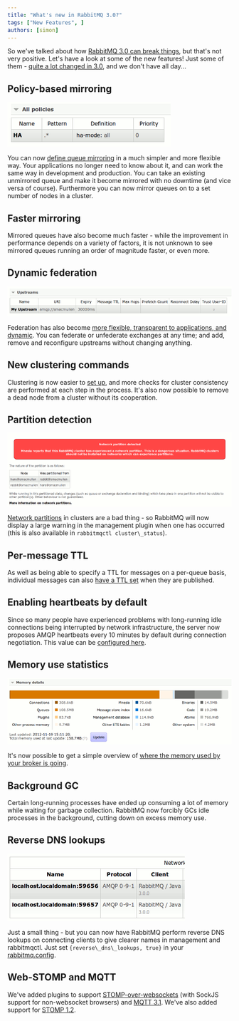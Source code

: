 ```yaml
---
title: "What's new in RabbitMQ 3.0?"
tags: ["New Features", ]
authors: [simon]
---
```


So we've talked about how [RabbitMQ 3.0 can break things](/blog/2012/11/19/breaking-things-with-rabbitmq-3-0), but that's not very positive. Let's have a look at some of the new features! Just some of them - [quite a lot changed in 3.0](https://www.rabbitmq.com/release-notes/README-3.0.0.txt), and we don't have all day...
<!-- truncate -->

## Policy-based mirroring

![](policy-ha.png)

You can now [define queue mirroring](https://www.rabbitmq.com/ha.html) in a much simpler and more flexible way. Your applications no longer need to know about it, and can work the same way in development and production. You can take an existing unmirrored queue and make it become mirrored with no downtime (and vice versa of course). Furthermore you can now mirror queues on to a set number of nodes in a cluster.

## Faster mirroring

Mirrored queues have also become much faster - while the improvement in performance depends on a variety of factors, it is not unknown to see mirrored queues running an order of magnitude faster, or even more.

## Dynamic federation

![](federation.png)

Federation has also become [more flexible, transparent to applications, and dynamic](https://www.rabbitmq.com/federation.html). You can federate or unfederate exchanges at any time; and add, remove and reconfigure upstreams without changing anything.

## New clustering commands

Clustering is now easier to [set up](https://www.rabbitmq.com/clustering.html), and more checks for cluster consistency are performed at each step in the process. It's also now possible to remove a dead node from a cluster without its cooperation.

## Partition detection

![](partition.png)

[Network partitions](https://www.rabbitmq.com/partitions.html) in clusters are a bad thing - so RabbitMQ will now display a large warning in the management plugin when one has occurred (this is also available in `rabbitmqctl cluster\_status`).

## Per-message TTL

As well as being able to specify a TTL for messages on a per-queue basis, individual messages can also [have a TTL set](https://www.rabbitmq.com/ttl.html#per-message-ttl) when they are published.

## Enabling heartbeats by default

Since so many people have experienced problems with long-running idle connections being interrupted by network infrastructure, the server now proposes AMQP heartbeats every 10 minutes by default during connection negotiation. This value can be [configured here](https://www.rabbitmq.com/configure.html#configuration-file).

## Memory use statistics

![](memory.png)

It's now possible to get a simple overview of [where the memory used by your broker is going](https://www.rabbitmq.com/memory-use.html).

## Background GC

Certain long-running processes have ended up consuming a lot of memory while waiting for garbage collection. RabbitMQ now forcibly GCs idle processes in the background, cutting down on excess memory use.

## Reverse DNS lookups

![](rdns.png)

Just a small thing - but you can now have RabbitMQ perform reverse DNS lookups on connecting clients to give clearer names in management and rabbitmqctl. Just set `{reverse\_dns\_lookups, true}` in your [rabbitmq.config](https://www.rabbitmq.com/configure.html#configuration-file).

## Web-STOMP and MQTT

We've added plugins to support [STOMP-over-websockets](/blog/2012/05/14/introducing-rabbitmq-web-stomp) (with SockJS support for non-websocket browsers) and [MQTT 3.1](https://www.ibm.com/developerworks/webservices/library/ws-mqtt/). We've also added support for [STOMP 1.2](http://stomp.github.com/stomp-specification-1.2.html).
